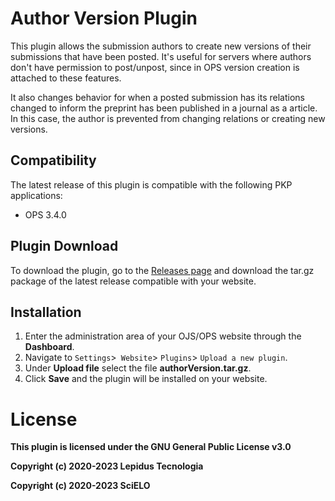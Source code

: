 # Author Version Plugin 

This plugin allows the submission authors to create new versions of their submissions that have been posted. It's useful for servers where authors don't have permission to post/unpost, since in OPS version creation is attached to these features.

It also changes behavior for when a posted submission has its relations changed to inform the preprint has been published in a journal as a article. In this case, the author is prevented from changing relations or creating new versions.

## Compatibility

The latest release of this plugin is compatible with the following PKP applications:

* OPS 3.4.0


## Plugin Download

To download the plugin, go to the [Releases page](https://github.com/lepidus/authorVersion/releases) and download the tar.gz package of the latest release compatible with your website.

## Installation

1. Enter the administration area of ​​your OJS/OPS website through the __Dashboard__.
2. Navigate to `Settings`>` Website`> `Plugins`> `Upload a new plugin`.
3. Under __Upload file__ select the file __authorVersion.tar.gz__.
4. Click __Save__ and the plugin will be installed on your website.


# License
__This plugin is licensed under the GNU General Public License v3.0__

__Copyright (c) 2020-2023 Lepidus Tecnologia__

__Copyright (c) 2020-2023 SciELO__
